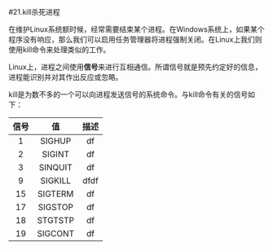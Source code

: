 #21.kill杀死进程

在维护Linux系统额时候，经常需要结束某个进程。在Windows系统上，如果某个程序没有响应，那么我们可以启用任务管理器将进程强制关闭。在Linux上我们则使用kill命令来处理类似的工作。

Linux上，进程之间使用**信号**来进行互相通信。所谓信号就是预先约定好的信息，进程能识别并对其作出反应或忽略。

kill是为数不多的一个可以向进程发送信号的系统命令。与kill命令有关的信号如下：

信号        |值         |描述
:----------:|:---------:|:-------:
1           |SIGHUP     | df
2           |SIGINT     | df
3           |SINQUIT    | df
9           |SIGKILL    | dfdf     
15          |SIGTERM    | df
17          |SIGSTOP    | df
18          |STGTSTP    | df
19          |SIGCONT    | df